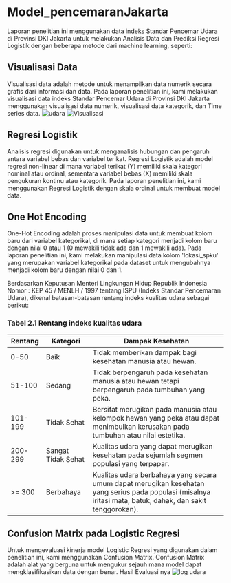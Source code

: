 # Model_pencemaranJakarta

Laporan penelitian ini menggunakan data indeks Standar Pencemar Udara di Provinsi DKI Jakarta untuk melakukan Analisis Data dan Prediksi Regresi Logistik dengan beberapa metode dari machine learning, seperti:

## Visualisasi Data

Visualisasi data adalah metode untuk menampilkan data numerik secara grafis dari informasi dan data. Pada laporan penelitian ini, kami melakukan visualisasi data indeks Standar Pencemar Udara di Provinsi DKI Jakarta menggunakan visualisasi data numerik, visualisasi data kategorik, dan Time series data.
![udara](https://github.com/boycakra/Model_pencamaranJakarta/assets/48791469/5ce1dd77-9e4f-4c11-95b4-71e9aaa64bac)
![Visualisasi](https://github.com/boycakra/Model_pencamaranJakarta/assets/48791469/4711bc44-e79e-4cd1-a716-027ea46a81f9)

## Regresi Logistik

Analisis regresi digunakan untuk menganalisis hubungan dan pengaruh antara variabel bebas dan variabel terikat. Regresi Logistik adalah model regresi non-linear di mana variabel terikat (Y) memiliki skala kategori nominal atau ordinal, sementara variabel bebas (X) memiliki skala pengukuran kontinu atau kategorik. Pada laporan penelitian ini, kami menggunakan Regresi Logistik dengan skala ordinal untuk membuat model data.

## One Hot Encoding

One-Hot Encoding adalah proses manipulasi data untuk membuat kolom baru dari variabel kategorikal, di mana setiap kategori menjadi kolom baru dengan nilai 0 atau 1 (0 mewakili tidak ada dan 1 mewakili ada). Pada laporan penelitian ini, kami melakukan manipulasi data kolom 'lokasi_spku' yang merupakan variabel kategorikal pada dataset untuk mengubahnya menjadi kolom baru dengan nilai 0 dan 1.

Berdasarkan Keputusan Menteri Lingkungan Hidup Republik Indonesia Nomor : KEP 45 / MENLH / 1997 tentang ISPU (Indeks Standar Pencemaran Udara), dikenal batasan-batasan rentang indeks kualitas udara sebagai berikut:

### Tabel 2.1 Rentang indeks kualitas udara

| Rentang | Kategori        | Dampak Kesehatan                                             |
| ------- | --------------- | ------------------------------------------------------------ |
| 0-50    | Baik            | Tidak memberikan dampak bagi kesehatan manusia atau hewan.   |
| 51-100  | Sedang          | Tidak berpengaruh pada kesehatan manusia atau hewan tetapi berpengaruh pada tumbuhan yang peka. |
| 101-199 | Tidak Sehat     | Bersifat merugikan pada manusia atau kelompok hewan yang peka atau dapat menimbulkan kerusakan pada tumbuhan atau nilai estetika. |
| 200-299 | Sangat Tidak Sehat | Kualitas udara yang dapat merugikan kesehatan pada sejumlah segmen populasi yang terpapar. |
| >= 300  | Berbahaya        | Kualitas udara berbahaya yang secara umum dapat merugikan kesehatan yang serius pada populasi (misalnya iritasi mata, batuk, dahak, dan sakit tenggorokan). |


## Confusion Matrix pada Logistic Regresi

Untuk mengevaluasi kinerja model Logistic Regresi yang digunakan dalam penelitian ini, kami menggunakan Confusion Matrix. Confusion Matrix adalah alat yang berguna untuk mengukur sejauh mana model dapat mengklasifikasikan data dengan benar.
Hasil Evaluasi nya 
![log udara](https://github.com/boycakra/Model_pencamaranJakarta/assets/48791469/633eeb06-9b36-47e9-b054-57decf8e22d1)
